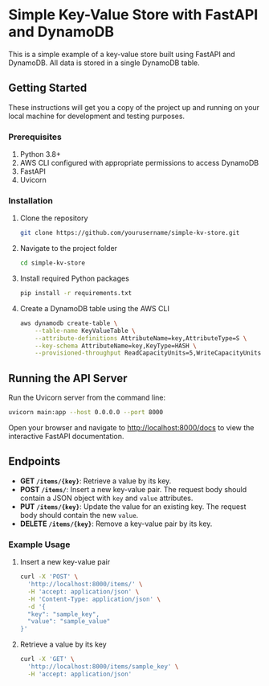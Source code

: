 # Simple Key-Value Store with FastAPI and DynamoDB

This is a simple example of a key-value store built using FastAPI and DynamoDB. All data is stored in a single DynamoDB table.

## Getting Started

These instructions will get you a copy of the project up and running on your local machine for development and testing purposes.

### Prerequisites

1. Python 3.8+
2. AWS CLI configured with appropriate permissions to access DynamoDB
3. FastAPI
4. Uvicorn

### Installation

1. Clone the repository
    ```bash
    git clone https://github.com/yourusername/simple-kv-store.git
    ```

2. Navigate to the project folder
    ```bash
    cd simple-kv-store
    ```

3. Install required Python packages
    ```bash
    pip install -r requirements.txt
    ```

4. Create a DynamoDB table using the AWS CLI
    ```bash
    aws dynamodb create-table \
        --table-name KeyValueTable \
        --attribute-definitions AttributeName=key,AttributeType=S \
        --key-schema AttributeName=key,KeyType=HASH \
        --provisioned-throughput ReadCapacityUnits=5,WriteCapacityUnits=5
    ```

## Running the API Server

Run the Uvicorn server from the command line:

```bash
uvicorn main:app --host 0.0.0.0 --port 8000
```

Open your browser and navigate to [http://localhost:8000/docs](http://localhost:8000/docs) to view the interactive FastAPI documentation.

## Endpoints

- **GET `/items/{key}`**: Retrieve a value by its key.
- **POST `/items/`**: Insert a new key-value pair. The request body should contain a JSON object with `key` and `value` attributes.
- **PUT `/items/{key}`**: Update the value for an existing key. The request body should contain the new `value`.
- **DELETE `/items/{key}`**: Remove a key-value pair by its key.

### Example Usage

1. Insert a new key-value pair
    ```bash
    curl -X 'POST' \
      'http://localhost:8000/items/' \
      -H 'accept: application/json' \
      -H 'Content-Type: application/json' \
      -d '{
      "key": "sample_key",
      "value": "sample_value"
    }'
    ```

2. Retrieve a value by its key
    ```bash
    curl -X 'GET' \
      'http://localhost:8000/items/sample_key' \
      -H 'accept: application/json'
    ```
